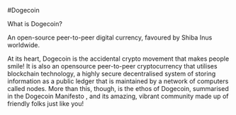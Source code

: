 #Dogecoin
What is Dogecoin?
An open-source peer-to-peer digital currency, favoured by Shiba Inus worldwide.
At its heart, Dogecoin is the accidental crypto movement that makes people smile! It is also an opensource peer-to-peer cryptocurrency that utilises blockchain technology, a highly secure decentralised system of storing information as a public ledger that is maintained by a network of computers called nodes. More than this, though, is the ethos of Dogecoin, summarised in the Dogecoin Manifesto , and its amazing, vibrant community made up of friendly folks just like you!